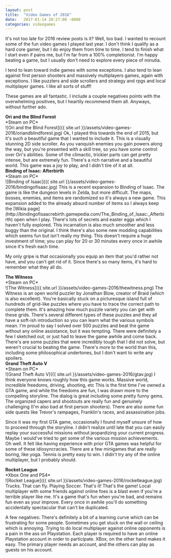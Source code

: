 ```yaml
---
layout: post
title:  "Video Games of 2016"
date:   2017-01-14 20:27:00 -0800
categories: videogames
---
```

It's not too late for 2016 review posts is it? Well, too bad. I wanted to recount some of the fun video games I played last year. I don't think I qualify as a hard core gamer, but I do enjoy them from time to time. I tend to finish what I start even if pains me, but I'm far from a 100% completionist. I'm happy beating a game, but I usually don't need to explore every piece of minutia.

I tend to lean toward indie games with some exceptions. I also tend to lean against first person shooters and massively multiplayers games, again with exceptions. I like puzzlers and side scrollers and strategy and rpgs and local multiplayer games. I like all sorts of stuff!

These games are all fantastic. I include a couple negatives points with the overwhelming positives, but I heartily recommend them all. Anyways, without further ado.

<h4 style="margin:0;"> Ori and the Blind Forest </h4>
*Steam on PC*<br/>
![Ori and the Blind Forest]({{ site.url }}/assets/video-games-2016/oriandblindforest.jpg)
Ok, I played this towards the end of 2015, but it's such a beautiful game that I wanted to include it. This is a visually stunning 2D side scroller. As you vanquish enemies you gain powers along the way, but you're presented with a skill tree, so you have some control over Ori's abilities. Some of the climactic, trickier parts can get pretty intense, but are extremely fun. There's a rich narrative and a beautiful world. This game was a joy to play, and I didn't tire of it at all. 


<h4 style="margin:0;">Binding of Isaac: Afterbirth</h4>
*Steam on PC*<br/>
![Binding of Isaac]({{ site.url }}/assets/video-games-2016/bindingofisaac.jpg)
This is a recent expansion to Binding of Isaac. The game is like the dungeon levels in Zelda, but more difficult. The maps, bosses, enemies, and items are randomized so it's always a new game. This expansion added to the already absurd number of items so I always keep the [Wikia page](http://bindingofisaacrebirth.gamepedia.com/The_Binding_of_Isaac:_Afterbirth) open when I play. There's lots of secrets and easter eggs which I haven't fully explored. This incarnation is also much smoother and less buggy than the original. I think there's also some new modding capabilities which seems fun but isn't really my thing. This doesn't require a huge investment of time; you can play for 20 or 30 minutes every once in awhile since it's fresh each time.

My only gripe is that occasionally you equip an item that you'd rather not have, and you can't get rid of it. Since there's so many items, it's hard to remember what they all do.


<h4 style="margin:0;">The Witness</h4>
*Steam on PC*<br/>
![The Witness]({{ site.url }}/assets/video-games-2016/thewitness.png)
The Witness is an open world puzzler by Jonathan Blow, creator of Braid (which is also excellent). You're basically stuck on a picturesque island full of hundreds of grid-like puzzles where you have to trace the correct path to complete them. It's amazing how much puzzle variety you can get with these grids. There's several different types of these puzzles and they all have a soft-ish introduction so you can learn what the various symbols mean. I'm proud to say I solved over 500 puzzles and beat the game without any online assistance, but it was tempting. There were definitely a few I sketched out, or just had to leave the game awhile and come back. There's are some puzzles that were incredibly tough that I did not solve, but weren't crucial to beating the game. There's more to the world than this, including some philosophical undertones, but I don't want to write any spoilers.


<h4 style="margin:0;">Grand Theft Auto V</h4>
*Steam on PC*<br/>
![Grand Theft Auto V]({{ site.url }}/assets/video-games-2016/gtav.jpg)
I think everyone knows roughly how this game works. Massive world, incredible freedoms, driving, shooting, etc This is the first time I've owned a GTA game, and while the freedoms are fun, I was drawn more to the compelling storyline. The dialog is great including some pretty funny gems. The organized capers and shootouts are really fun and genuinely challenging (I'm also bad at first person shooters). There are also some fun side quests like Trevor's rampages, Franklin's races, and assassination jobs. 

Since it was my first GTA game, occasionally I found myself unsure of how to proceed through the storyline. I didn't realize until late that you can easily replay your successful missions without jeopardizing your current progress. Maybe I would've tried to get some of the various mission achievements. Oh well. It felt like having experience with prior GTA games was helpful for some of these idiosyncracies. There are a few minigames that are really boring, like yoga. Tennis is pretty easy to win. I didn't try any of the online multiplayer, but I probably should.

<h4 style="margin:0;">Rocket League</h4>
*Xbox One and PS4*<br/>
![Rocket League]({{ site.url }}/assets/video-games-2016/rocketleague.jpg)
Trucks. That can fly. Playing Soccer. That's it! That's the game! Local multiplayer with some friends against  online foes is a blast even if you're a terrible player like me. It's a game that's fun when you're bad, and remains fun even as your improve. Every once in awhile you'll do something accidentally spectacular that can't be duplicated.

A few negatives: There's definitely a bit of a learning curve which can be frustrating for some people. Sometimes you get stuck on the wall or ceiling which is annoying. Trying to do local multiplayer against online opponents is a pain in the ass on Playstation. Each player is required to have an online Playstation account in order to participate. XBox, on the other hand makes it easy. The primary player needs an account, and the others can play as guests on his account.